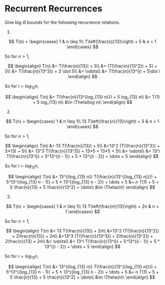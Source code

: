 # Recurrent Recurrences

Give big $\Theta$ bounds for the following recurrence relations.

1.
$$ T(n) =
    \begin{cases}
        1 & n \leq 1\\
        T\left(\frac{n}{13}\right) + 5 & n > 1
    \end{cases}
$$

So for $n > 1$,

$$
\begin{align}
T(n) &= T(\frac{n}{13}) + 5\\
&= (T(\frac{n}{13^2}) + 5) + 5\\
&= T(\frac{n}{13^3}) + 3 \dot 5\\
&= \vdots\\
&= T(\frac{n}{13^i}) + 5\dot i
\end{align} 
$$

So for $i = log_{13} n$,

$$
\begin{align}
T(n) &= T(\frac{n}{13^{log_{13} n}}) + 5 log_{13} n\\
&= T(1) + 5 log_{13} n\\
&\in \Theta(log n)\
\end{align}
$$

2.
$$ T(n) =
    \begin{cases}
        1 & n \leq 1\\
        13 T\left(\frac{n}{13}\right) + 5 & n > 1
    \end{cases}
$$

So for $n > 1$,

$$
\begin{align}
T(n) &= 13 T(\frac{n}{13}) + 5\\
&=13^2 (T(\frac{n}{13^2}) + 5*13) + 5\\
&= 13^3 T(\frac{n}{13^3}) + 13*5 + 13*5 + 5\\
&= \vdots\\
&= 13^i T(\frac{n}{13^i}) + 5^13^{(i - 1)} + 5 * 13^{(i - 2)} + \dots + 5
\end{align} 
$$

So for $i = log_{13} n$,

$$
\begin{align}
T(n) &= 13^{(log_{13} n)} T(\frac{n}{13^{(log_{13} n)}}) + 5^13^{(log_{13} n - 1)} + 5 * 13^{(log_{13} n - 2)} + \dots + 5
&= n T(1) + 5 + 5 \frac{n}{13} + 5 \frac{n}{13^2} + \dots\\
&\in \Theta(n)\
\end{align}
$$

3.
$$ T(n) =
    \begin{cases}
        1 & n \leq 1\\
        13 T\left(\frac{n}{13}\right) + 2n & n > 1
    \end{cases}
$$

So for $n > 1$,

$$
\begin{align}
T(n) &= 13 T(\frac{n}{13}) + 2n\\
&=13^2 (T(\frac{n}{13^2}) + 2\frac{n}{13}) + 2n\\
&=13^3 (T(\frac{n}{13^3}) + 2\frac{n}{13^2}) + 2\frac{n}{13} + 2n\\
&= \vdots\\
&= 13^i T(\frac{n}{13^i}) + 5^13^{(i - 1)} + 5 * 13^{(i - 2)} + \dots + 5
\end{align} 
$$

So for $i = log_{13} n$,

$$
\begin{align}
T(n) &= 13^{(log_{13} n)} T(\frac{n}{13^{(log_{13} n)}}) + 5^13^{(log_{13} n - 1)} + 5 * 13^{(log_{13} n - 2)} + \dots + 5
&= n T(1) + 5 + 5 \frac{n}{13} + 5 \frac{n}{13^2} + \dots\\
&\in \Theta(n)\
\end{align}
$$
